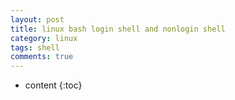 ```yaml
---
layout: post
title: linux bash login shell and nonlogin shell
category: linux
tags: shell
comments: true
---
```


* content
{:toc}


